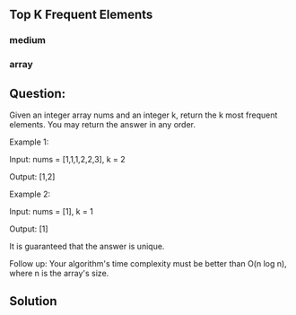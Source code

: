 ##  Top K Frequent Elements
### medium
### array

## Question: 

Given an integer array nums and an integer k, return the k most frequent elements.
You may return the answer in any order.

Example 1:

Input: nums = [1,1,1,2,2,3], k = 2

Output: [1,2]



Example 2:

Input: nums = [1], k = 1

Output: [1]


It is guaranteed that the answer is unique.
 

Follow up: Your algorithm's time complexity must be better than O(n log n), where n is the array's size.

## Solution


